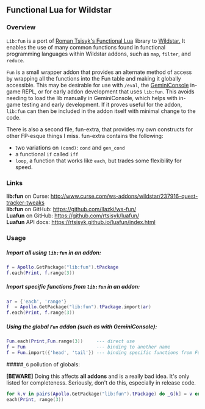 
## Functional Lua for Wildstar


### Overview
  `Lib:fun` is a port of [Roman Tsisyk's Functional Lua](https://github.com/rtsisyk/luafun/) library to [Wildstar.](wildstar-online.com) It enables the use of many common functions found in functional programming languages within Wildstar addons, such as `map`, `filter`, and `reduce`.

`Fun` is a small wrapper addon that provides an alternate method of access by wrapping all the functions into the Fun table and making it globally accessible.  This may be desirable for use  with `/eval`, the [GeminiConsole](https://github.com/wildstarnasa/GeminiConsole) in-game REPL, or for early addon development that uses `lib:fun`.  This avoids needing to load the lib manually in GeminiConsole, which helps with in-game testing and early development.  If it proves useful for the addon, `lib:fun` can then be included in the addon itself with minimal change to the code.

There is also a second file, fun-extra, that provides my own constructs for other FP-esque things I miss.  fun-extra contains the following:
* two variations on `(cond)`:  `cond` and `gen_cond`
* a functional `if` called `iff`
* `loop`, a function that works like `each`, but trades some flexibility for speed.

### Links

**lib:fun** on Curse:  http://www.curse.com/ws-addons/wildstar/237916-quest-tracker-tweaks<br>
**lib:fun** on GitHub:  https://github.com/Ilazki/ws-fun/<br>
**Luafun**  on GitHub:  https://github.com/rtsisyk/luafun/<br>
**Luafun** API docs:  https://rtsisyk.github.io/luafun/index.html<br>


### Usage

#####  Import all using `lib:fun` in an addon:
```lua
f = Apollo.GetPackage("lib:fun").tPackage
f.each(Print, f.range(3))
```

#####  Import specific functions from `lib:fun` in an addon:
```lua
ar = {'each', 'range'}
f  = Apollo.GetPackage("lib:fun").tPackage.import(ar)
f.each(Print, f.range(3))
```

#####  Using the global `Fun` addon (such as with GeminiConsole):
```lua
Fun.each(Print,Fun.range(3))     --- direct use
f = Fun                          --- binding to another name
f = Fun.import({'head', 'tail'}) --- binding specific functions from Fun
```



#####`_G` pollution of globals:

 **[BEWARE]**  Doing this affects **all addons** and is a really bad idea.  It's only listed for completeness.  Seriously, don't do this, especially in release code.
```lua
for k,v in pairs(Apollo.GetPackage("lib:fun").tPackage) do _G[k] = v end
each(Print, range(3))
```

